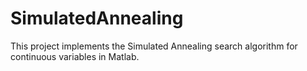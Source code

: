# SimulatedAnnealing
This project implements the Simulated Annealing search algorithm for continuous variables in Matlab. 

